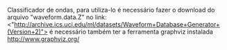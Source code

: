 Classificador de ondas, 
para utiliza-lo é necessário fazer o download do arquivo "waveform.data.Z" no link: <"http://archive.ics.uci.edu/ml/datasets/Waveform+Database+Generator+(Version+2)">
é necessário também ter a ferramenta graphviz instalada <http://www.graphviz.org/>
